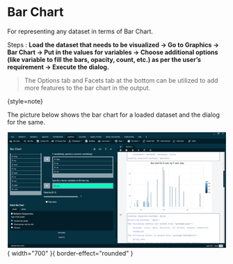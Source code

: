 # Bar Chart

For representing any dataset in terms of Bar Chart.

Steps
: __Load the dataset that needs to be visualized -> Go to Graphics -> Bar Chart -> Put in the values for variables -> Choose additional options (like variable to fill the bars, opacity, count, etc.) as per the user’s requirement -> Execute the dialog.__

>The Options tab and Facets tab at the bottom can be utilized to add more features to the bar chart in the output.
>
{style=note}

The picture below shows the bar chart for a loaded dataset and the dialog for the same.

![alt text](screenshots/image166.png){ width="700" }{ border-effect="rounded" }
